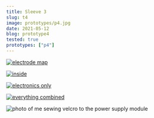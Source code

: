 ```yaml
---
title: Sleeve 3
slug: t4
image: prototypes/p4.jpg
date: 2021-05-12
blog: prototype4
tested: true
prototypes: ["p4"]
---
```


[![electrode map](/img/blog/2021-05-12_electrode_map.jpg)](/img/blog/2021-05-12_electrode_map.jpg)

[![inside](/img/blog/2021-05-12_inside.jpg)](/img/blog/2021-05-12_inside.jpg)

[![electronics only](/img/blog/2021-05-12_electronics.jpg)](/img/blog/2021-05-12_electronics.jpg)

[![everything combined](/img/blog/2021-05-12_assembled.png)](/img/blog/2021-05-12_assembled.png)

![photo of me sewing velcro to the power supply module](/img/blog/2021-05-11_velcro.jpg)
